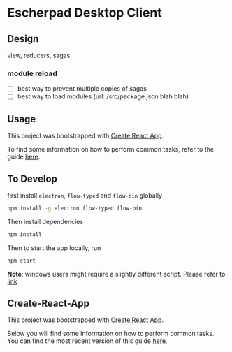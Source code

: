 # Escherpad Desktop Client

## Design

view, reducers, sagas. 

### module reload
- [ ] best way to prevent multiple copies of sagas
- [ ] best way to load modules (url: /src/package.json blah blah)

## Usage

This project was bootstrapped with [Create React App](https://github.com/facebookincubator/create-react-app).

To find some information on how to perform common tasks, refer to the guide [here](https://github.com/facebookincubator/create-react-app/blob/master/packages/react-scripts/template/README.md).

## To Develop
first install `electron`, `flow-typed` and `flow-bin` globally
```sh
npm install -g electron flow-typed flow-bin
```

Then install dependencies
```sh
npm install
```

Then to start the app locally, run
```bash
npm start
```

**Note**: windows users might require a slightly different script. Please refer to [link](https://medium.freecodecamp.com/building-an-electron-application-with-create-react-app-97945861647c)

## Create-React-App

This project was bootstrapped with [Create React App](https://github.com/facebookincubator/create-react-app).

Below you will find some information on how to perform common tasks.<br>
You can find the most recent version of this guide [here](https://github.com/facebookincubator/create-react-app/blob/master/packages/react-scripts/template/README.md).
